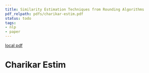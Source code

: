 ```yaml
---
title: Similarity Estimation Techniques from Rounding Algorithms
pdf_relpath: pdfs/charikar-estim.pdf
status: todo
tags:
- nlp
- paper
---
```


[local pdf](../../../pdfs/charikar-estim.pdf)

# Charikar Estim
